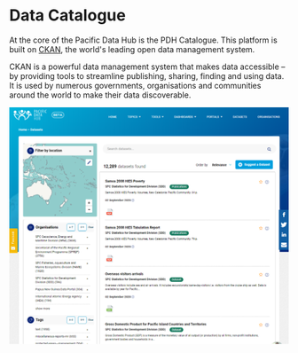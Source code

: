 # Data Catalogue

At the core of the Pacific Data Hub is the PDH Catalogue. This platform is built on [CKAN](https://ckan.org), the world's leading open data management system.

CKAN is a powerful data management system that makes data accessible – by providing tools to streamline publishing, sharing, finding and using data. It is used by numerous governments, organisations and communities around the world to make their data discoverable.

![](../.gitbook/assets/pdh-catalogue.png)

